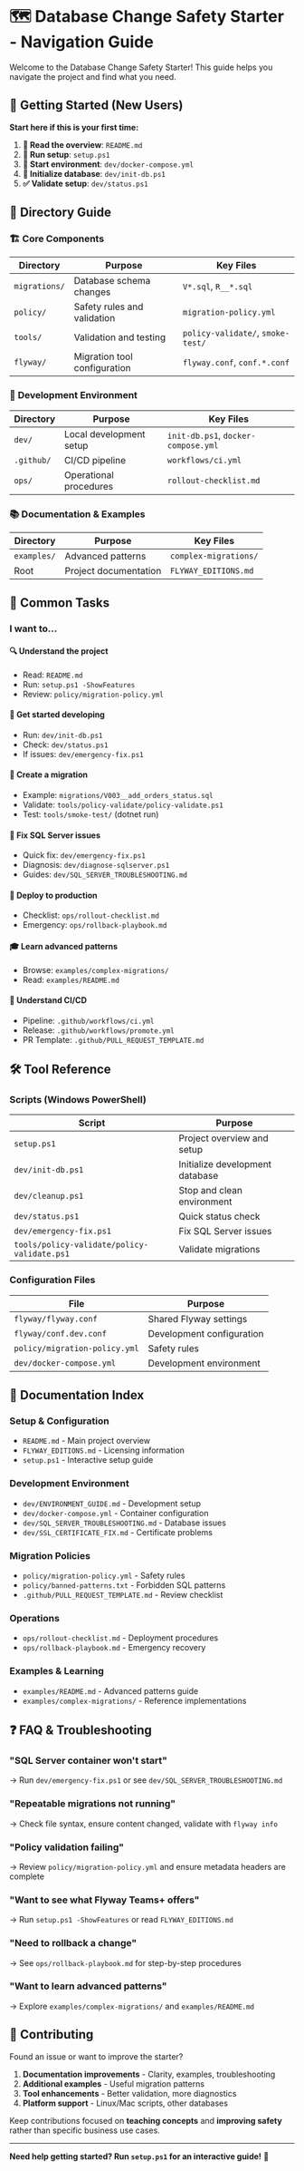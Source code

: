 # 🗺️ Database Change Safety Starter - Navigation Guide

Welcome to the Database Change Safety Starter! This guide helps you navigate the project and find what you need.

## 🚀 Getting Started (New Users)

**Start here if this is your first time:**

1. **📖 Read the overview**: `README.md` 
2. **🎯 Run setup**: `setup.ps1`
3. **🐳 Start environment**: `dev/docker-compose.yml`
4. **🔧 Initialize database**: `dev/init-db.ps1`
5. **✅ Validate setup**: `dev/status.ps1`

## 📁 Directory Guide

### 🏗️ **Core Components**

| Directory | Purpose | Key Files |
|-----------|---------|-----------|
| `migrations/` | Database schema changes | `V*.sql`, `R__*.sql` |
| `policy/` | Safety rules and validation | `migration-policy.yml` |
| `tools/` | Validation and testing | `policy-validate/`, `smoke-test/` |
| `flyway/` | Migration tool configuration | `flyway.conf`, `conf.*.conf` |

### 🔧 **Development Environment**

| Directory | Purpose | Key Files |
|-----------|---------|-----------|
| `dev/` | Local development setup | `init-db.ps1`, `docker-compose.yml` |
| `.github/` | CI/CD pipeline | `workflows/ci.yml` |
| `ops/` | Operational procedures | `rollout-checklist.md` |

### 📚 **Documentation & Examples**

| Directory | Purpose | Key Files |
|-----------|---------|-----------|
| `examples/` | Advanced patterns | `complex-migrations/` |
| Root | Project documentation | `FLYWAY_EDITIONS.md` |

## 🎯 Common Tasks

### **I want to...**

#### **🔍 Understand the project**
- Read: `README.md`
- Run: `setup.ps1 -ShowFeatures`
- Review: `policy/migration-policy.yml`

#### **🚀 Get started developing**  
- Run: `dev/init-db.ps1`
- Check: `dev/status.ps1`
- If issues: `dev/emergency-fix.ps1`

#### **📝 Create a migration**
- Example: `migrations/V003__add_orders_status.sql`
- Validate: `tools/policy-validate/policy-validate.ps1`
- Test: `tools/smoke-test/` (dotnet run)

#### **🐛 Fix SQL Server issues**
- Quick fix: `dev/emergency-fix.ps1`
- Diagnosis: `dev/diagnose-sqlserver.ps1`
- Guides: `dev/SQL_SERVER_TROUBLESHOOTING.md`

#### **🔄 Deploy to production**
- Checklist: `ops/rollout-checklist.md`
- Emergency: `ops/rollback-playbook.md`

#### **🎓 Learn advanced patterns**
- Browse: `examples/complex-migrations/`
- Read: `examples/README.md`

#### **🤝 Understand CI/CD**
- Pipeline: `.github/workflows/ci.yml`
- Release: `.github/workflows/promote.yml`
- PR Template: `.github/PULL_REQUEST_TEMPLATE.md`

## 🛠️ Tool Reference

### **Scripts (Windows PowerShell)**

| Script | Purpose |
|--------|---------|
| `setup.ps1` | Project overview and setup |
| `dev/init-db.ps1` | Initialize development database |
| `dev/cleanup.ps1` | Stop and clean environment |
| `dev/status.ps1` | Quick status check |
| `dev/emergency-fix.ps1` | Fix SQL Server issues |
| `tools/policy-validate/policy-validate.ps1` | Validate migrations |

### **Configuration Files**

| File | Purpose |
|------|---------|
| `flyway/flyway.conf` | Shared Flyway settings |
| `flyway/conf.dev.conf` | Development configuration |
| `policy/migration-policy.yml` | Safety rules |
| `dev/docker-compose.yml` | Development environment |

## 📖 Documentation Index

### **Setup & Configuration**
- `README.md` - Main project overview
- `FLYWAY_EDITIONS.md` - Licensing information  
- `setup.ps1` - Interactive setup guide

### **Development Environment**
- `dev/ENVIRONMENT_GUIDE.md` - Development setup
- `dev/docker-compose.yml` - Container configuration
- `dev/SQL_SERVER_TROUBLESHOOTING.md` - Database issues
- `dev/SSL_CERTIFICATE_FIX.md` - Certificate problems

### **Migration Policies** 
- `policy/migration-policy.yml` - Safety rules
- `policy/banned-patterns.txt` - Forbidden SQL patterns
- `.github/PULL_REQUEST_TEMPLATE.md` - Review checklist

### **Operations**
- `ops/rollout-checklist.md` - Deployment procedures
- `ops/rollback-playbook.md` - Emergency recovery

### **Examples & Learning**
- `examples/README.md` - Advanced patterns guide
- `examples/complex-migrations/` - Reference implementations

## ❓ FAQ & Troubleshooting

### **"SQL Server container won't start"**
→ Run `dev/emergency-fix.ps1` or see `dev/SQL_SERVER_TROUBLESHOOTING.md`

### **"Repeatable migrations not running"**  
→ Check file syntax, ensure content changed, validate with `flyway info`

### **"Policy validation failing"**
→ Review `policy/migration-policy.yml` and ensure metadata headers are complete

### **"Want to see what Flyway Teams+ offers"**
→ Run `setup.ps1 -ShowFeatures` or read `FLYWAY_EDITIONS.md`

### **"Need to rollback a change"**
→ See `ops/rollback-playbook.md` for step-by-step procedures

### **"Want to learn advanced patterns"**  
→ Explore `examples/complex-migrations/` and `examples/README.md`

## 🤝 Contributing

Found an issue or want to improve the starter?

1. **Documentation improvements** - Clarity, examples, troubleshooting
2. **Additional examples** - Useful migration patterns
3. **Tool enhancements** - Better validation, more diagnostics
4. **Platform support** - Linux/Mac scripts, other databases

Keep contributions focused on **teaching concepts** and **improving safety** rather than specific business use cases.

---

**Need help getting started? Run `setup.ps1` for an interactive guide!** 🚀
